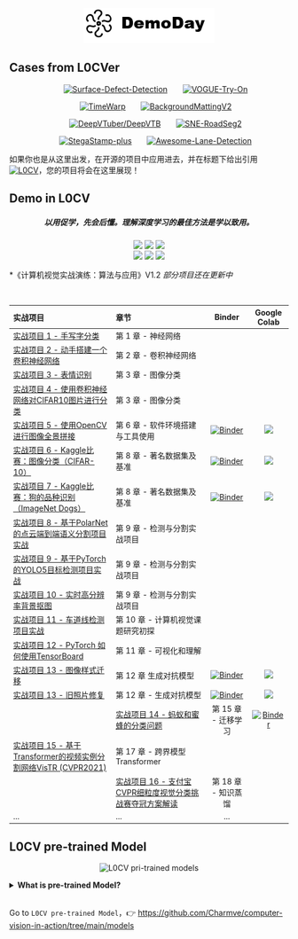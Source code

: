 <p align="center">
  <img src="../res/ui/demoday.png" title="L0CV Demo Day">
</p>

## Cases from L0CVer
<div align="center">
  
&nbsp;&nbsp;&nbsp;&nbsp;&nbsp; [![Surface-Defect-Detection](https://github-readme-stats.vercel.app/api/pin/?username=Charmve&repo=Surface-Defect-Detection)](https://github.com/Charmve/Surface-Defect-Detection) &nbsp;&nbsp;&nbsp;&nbsp;&nbsp; [![VOGUE-Try-On](https://github-readme-stats.vercel.app/api/pin/?username=Charmve&repo=VOGUE-Try-On)](https://github.com/Charmve/VOGUE-Try-On)

&nbsp;&nbsp;&nbsp;&nbsp;&nbsp; [![TimeWarp](https://github-readme-stats.vercel.app/api/pin/?username=Charmve&repo=TimeWarp)](https://github.com/Charmve/TimeWarp) &nbsp;&nbsp;&nbsp;&nbsp;&nbsp; [![BackgroundMattingV2](https://github-readme-stats.vercel.app/api/pin/?username=PeterL1n&repo=BackgroundMattingV2)](https://github.com/PeterL1n/BackgroundMattingV2) 
  
&nbsp;&nbsp;&nbsp;&nbsp;&nbsp; [![DeepVTuber/DeepVTB](https://github-readme-stats.vercel.app/api/pin/?username=DeepVTuber&repo=DeepVTB)](https://github.com/DeepVTuber/DeepVTB) &nbsp;&nbsp;&nbsp;&nbsp;&nbsp; [![SNE-RoadSeg2](https://github-readme-stats.vercel.app/api/pin/?username=Charmve&repo=SNE-RoadSeg2)](https://github.com/Charmve/SNE-RoadSeg2)

&nbsp;&nbsp;&nbsp;&nbsp;&nbsp; [![StegaStamp-plus](https://github-readme-stats.vercel.app/api/pin/?username=Charmve&repo=StegaStamp-plus)](https://github.com/Charmve/StegaStamp-plus) &nbsp;&nbsp;&nbsp;&nbsp;&nbsp; [![Awesome-Lane-Detection](https://github-readme-stats.vercel.app/api/pin/?username=Charmve&repo=Awesome-Lane-Detection)](https://github.com/Charmve/Awesome-Lane-Detection)

</div>

如果你也是从这里出发，在开源的项目中应用进去，并在标题下给出引用 <a href="https://github.com/Charmve/computer-vision-in-action/" target="_blank"><img src="https://img.shields.io/badge/-💮 %20L0CV-lightgreen.svg" alt="L0CV" title="L0CV"></a>，您的项目将会在这里展现！

## Demo in L0CV

<h5 align="center"><i>以用促学，先会后懂。理解深度学习的最佳方法是学以致用。</i></h5>

<p align="center">
  <img width="300"  src="https://user-images.githubusercontent.com/29084184/128386334-e0273125-5d51-4e33-a6e7-f2e732fb0836.png">
  <img width="300"  src="https://user-images.githubusercontent.com/29084184/128386363-dc0c987c-b374-4e43-9e56-65c30f7a1899.png">
  <img width="300"  src="https://user-images.githubusercontent.com/29084184/128386468-ca555572-a98d-44c5-bdef-442371322ee7.png">
  <br>
  <img width="300"  src="https://user-images.githubusercontent.com/29084184/128386504-25a9f798-be68-430d-b771-bd8db607c151.png">
  <img width="300"  src="https://user-images.githubusercontent.com/29084184/128386530-d64210f0-d903-4004-9f6c-eb480d326241.png">
  <img width="300"  src="https://user-images.githubusercontent.com/29084184/128386405-4223b171-a318-4f76-93b3-0fff016aa39f.png">
</p>

*《计算机视觉实战演练：算法与应用》V1.2 *部分项目还在更新中*

<br>

| 实战项目 | 章节 | Binder | Google Colab | 
| :-- | :---| :---:| :---: |
| [实战项目 1 - 手写字分类](https://blog.csdn.net/Charmve/article/details/108531735) | 第 1 章 - 神经网络 | | |
| [实战项目 2 - 动手搭建一个卷积神经网络](/docs/1_理论篇/chapter2_CNN/chapter2_CNN-in-Action.md) | 第 2 章 - 卷积神经网络 | | |
| [实战项目 3 - 表情识别](https://blog.csdn.net/charmve/category_9754344.html) | 第 3 章 - 图像分类 | | |
| [实战项目 4 - 使用卷积神经网络对CIFAR10图片进行分类](http://mp.weixin.qq.com/s?__biz=MzIxMjg1Njc3Mw%3D%3D&chksm=97bef597a0c97c813e185e1bbf987b93d496c6ead8371364fd175d9bac46e6dcf7059cf81cb2&idx=1&mid=2247487293&scene=21&sn=89684d1c107177983dc1b4dca8c20a5b#wechat_redirect) | 第 3 章 - 图像分类 | | |
| [实战项目 5 - 使用OpenCV进行图像全景拼接](https://blog.csdn.net/Charmve/article/details/107897468) | 第 6 章 - 软件环境搭建与工具使用 | <a href="https://nbviewer.jupyter.org/format/slides/github/Charmve/computer-vision-in-action/blob/main/notebooks/chapter08_environment-setup-and-tool-use/OpenCV-ImageStitching.ipynb"><img src="https://mybinder.org/badge_logo.svg" alt="Binder"></a> | <a target="_blank" href="https://colab.research.google.com/github/Charmve/computer-vision-in-action/blob/main/notebooks/chapter08_environment-setup-and-tool-use/OpenCV-ImageStitching.ipynb"><img src="https://colab.research.google.com/assets/colab-badge.svg" ></a> |
| [实战项目 6 - Kaggle比赛：图像分类（CIFAR-10）](docs/2_实战篇/chapter7_经典卷积神经网络架构-原理与PyTorch实现/7.12%20实战Kaggle比赛：图像分类（CIFAR-10）.md) | 第 8 章 - 著名数据集及基准 | <a href="https://nbviewer.jupyter.org/format/slides/github/Charmve/computer-vision-in-action/blob/main/notebooks/chapter10_dataset-and-benchmark/kaggle_cifar10.ipynb"><img src="https://mybinder.org/badge_logo.svg" alt="Binder"></a> | <a target="_blank" href="https://colab.research.google.com/github/Charmve/computer-vision-in-action/blob/main/notebooks/chapter10_dataset-and-benchmark/kaggle_cifar10.ipynb"><img src="https://colab.research.google.com/assets/colab-badge.svg" ></a> |
| [实战项目 7 - Kaggle比赛：狗的品种识别（ImageNet Dogs）](docs/2_实战篇/chapter7_经典卷积神经网络架构-原理与PyTorch实现/7.13%20实战Kaggle比赛：狗的品种识别（ImageNet%20Dogs）.md) | 第 8 章 - 著名数据集及基准 | <a href="https://nbviewer.jupyter.org/format/slides/github/Charmve/computer-vision-in-action/blob/main/notebooks/chapter10_dataset-and-benchmark/kaggle_dog.ipynb"><img src="https://mybinder.org/badge_logo.svg" alt="Binder"></a> | <a target="_blank" href="https://colab.research.google.com/github/Charmve/computer-vision-in-action/blob/main/notebooks/chapter10_dataset-and-benchmark/kaggle_dog.ipynb"><img src="https://colab.research.google.com/assets/colab-badge.svg" ></a> |
| [实战项目 8 - 基于PolarNet的点云端到端语义分割项目实战]() | 第 9 章 - 检测与分割实战项目 || |
| [实战项目 9 - 基于PyTorch的YOLO5目标检测项目实战]() | 第 9 章 - 检测与分割实战项目 || |
| [实战项目 10 - 实时高分辨率背景抠图](/docs/2_实战篇/chapter9_检测与分割实战项目/9.3%20实例分割.md#932-实战项目-8-实时高分辨率背景抠图) | 第 9 章 - 检测与分割实战项目 || |
| [实战项目 11 - 车道线检测项目实战](https://blog.csdn.net/Charmve/article/details/116678477) | 第 10 章 - 计算机视觉课题研究初探 | | |
| [实战项目 12 - PyTorch 如何使用TensorBoard](/docs/3_进阶篇/chapter11-可视化和理解/chapter11-可视化和理解.md) | 第 11 章 - 可视化和理解 | | |
| [实战项目 13 - 图像样式迁移]() | 第 12 章 生成对抗模型 | <a href="https://nbviewer.jupyter.org/format/slides/github/Charmve/computer-vision-in-action/blob/main/notebooks/chapter09_computer-vision/9.11_neural-style.ipynb#/"><img src="https://mybinder.org/badge_logo.svg" alt="Binder"></a> | <a target="_blank" href="https://colab.research.google.com/github/Charmve/computer-vision-in-action/blob/main/notebooks/chapter09_computer-vision/9.11_neural-style.ipynb"><img src="https://colab.research.google.com/assets/colab-badge.svg" ></a> |
| [实战项目 13 - 旧照片修复](https://github.com/microsoft/Bringing-Old-Photos-Back-to-Life) | 第 12 章 - 生成对抗模型 | <a href="https://nbviewer.jupyter.org/format/slides/github/Charmve/computer-vision-in-action/blob/main/notebooks/chapter12_practice-projects/Bringing-Old-Photo-Back-to-Life.ipynb"><img src="https://mybinder.org/badge_logo.svg" alt="Binder"></a> | <a target="_blank" href="https://colab.research.google.com/github/Charmve/computer-vision-in-action/blob/main/notebooks/chapter09_computer-vision/9.11_neural-style.ipynb"><img src="https://colab.research.google.com/assets/colab-badge.svg" ></a> |
| | [实战项目 14 - 蚂蚁和蜜蜂的分类问题](https://github.com/Charmve/computer-vision-in-action/tree/main/docs/3_进阶篇/chapter15_迁移学习/chapter15_迁移学习的应用.md) | 第 15 章 - 迁移学习 | <a href="https://nbviewer.jupyter.org/format/slides/github/Charmve/computer-vision-in-action/blob/main/notebooks/chapter15_Transfer-Learning/TL-ants-bees-classification.ipynb#/" /> <img src="https://mybinder.org/badge_logo.svg" alt="Binder"></a> | <a target="_blank" href="https://colab.research.google.com/github/Charmve/computer-vision-in-action/blob/main/notebooks/chapter09_computer-vision/9.11_neural-style.ipynb"><img src="https://colab.research.google.com/assets/colab-badge.svg" ></a> |
| [实战项目 15 - 基于Transformer的视频实例分割网络VisTR (CVPR2021)](https://blog.csdn.net/Charmve/article/details/115339803) | 第 17 章 - 跨界模型 Transformer | | |
| | [实战项目 16 - 支付宝CVPR细粒度视觉分类挑战赛夺冠方案解读](https://mp.weixin.qq.com/s/RTkBQJ7Uj86Wxt7HmwWKzA)| 第 18 章 - 知识蒸馏 | | |
| ...  | ... | ... |


## L0CV pre-trained Model

<p align="center">
  <img src="https://github.com/Charmve/computer-vision-in-action/raw/main/res/ui/pri-trained_model.png" alt="L0CV pri-trained models" title="有疑问，跑起来就会变成一朵花 ❀">
</p>

<details><summary><b>What is pre-trained Model?</b></summary>

A pre-trained model is a model created by some one else to solve a similar problem. Instead of building a model from scratch to solve a similar problem, we can use the model trained on other problem as a starting point. A pre-trained model may not be 100% accurate in your application.

For example, if you want to build a self learning car. You can spend years to build a decent image recognition algorithm from scratch or you can take inception model (a pre-trained model) from Google which was built on [ImageNet](http://www.image-net.org/) data to identify images in those pictures.
</details>

<br>

Go to  ``L0CV pre-trained Model``，👉 https://github.com/Charmve/computer-vision-in-action/tree/main/models
